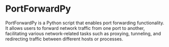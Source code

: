 # PortForwardPy
PortForwardPy is a Python script that enables port forwarding functionality. It allows users to forward network traffic from one port to another, facilitating various network-related tasks such as proxying, tunneling, and redirecting traffic between different hosts or processes.
